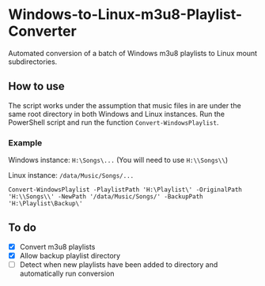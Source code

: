 # Windows-to-Linux-m3u8-Playlist-Converter
Automated conversion of a batch of Windows m3u8 playlists to Linux mount subdirectories.

## How to use
The script works under the assumption that music files in are under the same root directory in both Windows and Linux instances. Run the PowerShell script and run the function `Convert-WindowsPlaylist`.

### Example

Windows instance: `H:\Songs\...` (You will need to use `H:\\Songs\\`)

Linux instance: `/data/Music/Songs/...`

```
Convert-WindowsPlaylist -PlaylistPath 'H:\Playlist\' -OriginalPath 'H:\\Songs\\' -NewPath '/data/Music/Songs/' -BackupPath 'H:\Playlist\Backup\'
```

## To do
- [x] Convert m3u8 playlists
- [x] Allow backup playlist directory
- [ ] Detect when new playlists have been added to directory and automatically run conversion

